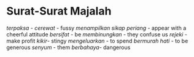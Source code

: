 # Surat-Surat Majalah
*terpaksa* -
*cerewat* - fussy
*menampilkan sikap periang* - appear with a cheerful attitude
*bersifat* - be
*membinungkan* - they confuse us
*rejeki* - make profit
*kikir*- stingy
*mengeluarkan* - to spend
*bermurah hati* - to be generous
*senyum* - them
*berbahaya*- dangerous